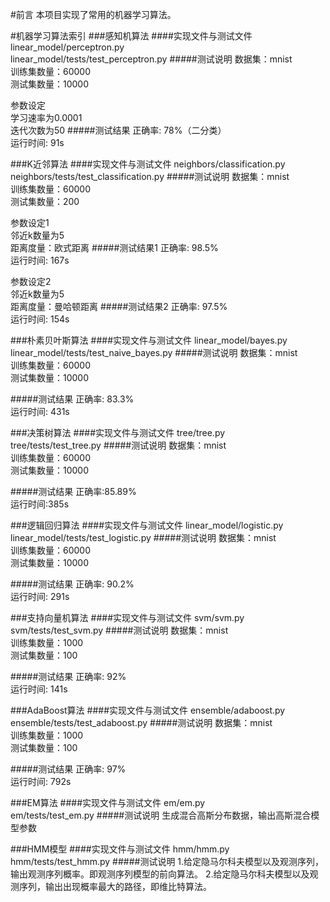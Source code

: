 #前言
本项目实现了常用的机器学习算法。

#机器学习算法索引
###感知机算法
####实现文件与测试文件
linear_model/perceptron.py \
linear_model/tests/test_perceptron.py
#####测试说明
数据集：mnist \
训练集数量：60000 \
测试集数量：10000 

参数设定 \
学习速率为0.0001 \
迭代次数为50
#####测试结果
正确率: 78%（二分类） \
运行时间: 91s

###K近邻算法
####实现文件与测试文件
neighbors/classification.py \
neighbors/tests/test_classification.py
#####测试说明
数据集：mnist \
训练集数量：60000 \
测试集数量：200 

参数设定1 \
邻近k数量为5 \
距离度量：欧式距离
#####测试结果1
正确率: 98.5% \
运行时间: 167s

参数设定2 \
邻近k数量为5 \
距离度量：曼哈顿距离
#####测试结果2
正确率: 97.5% \
运行时间: 154s

###朴素贝叶斯算法
####实现文件与测试文件
linear_model/bayes.py \
linear_model/tests/test_naive_bayes.py
#####测试说明
数据集：mnist \
训练集数量：60000 \
测试集数量：10000 

#####测试结果
正确率: 83.3% \
运行时间: 431s

###决策树算法
####实现文件与测试文件
tree/tree.py \
tree/tests/test_tree.py
#####测试说明
数据集：mnist \
训练集数量：60000 \
测试集数量：10000 

#####测试结果
正确率:85.89%  \
运行时间:385s

###逻辑回归算法
####实现文件与测试文件
linear_model/logistic.py \
linear_model/tests/test_logistic.py
#####测试说明
数据集：mnist \
训练集数量：60000 \
测试集数量：10000 

#####测试结果
正确率: 90.2% \
运行时间: 291s 

###支持向量机算法
####实现文件与测试文件
svm/svm.py \
svm/tests/test_svm.py
#####测试说明
数据集：mnist \
训练集数量：1000 \
测试集数量：100 

#####测试结果
正确率: 92% \
运行时间: 141s 


###AdaBoost算法
####实现文件与测试文件
ensemble/adaboost.py \
ensemble/tests/test_adaboost.py
#####测试说明
数据集：mnist \
训练集数量：1000 \
测试集数量：100 

#####测试结果
正确率: 97% \
运行时间: 792s

###EM算法
####实现文件与测试文件
em/em.py \
em/tests/test_em.py
#####测试说明
生成混合高斯分布数据，输出高斯混合模型参数

###HMM模型
####实现文件与测试文件
hmm/hmm.py \
hmm/tests/test_hmm.py
#####测试说明
1.给定隐马尔科夫模型以及观测序列，输出观测序列概率。即观测序列模型的前向算法。
2.给定隐马尔科夫模型以及观测序列，输出出现概率最大的路径，即维比特算法。